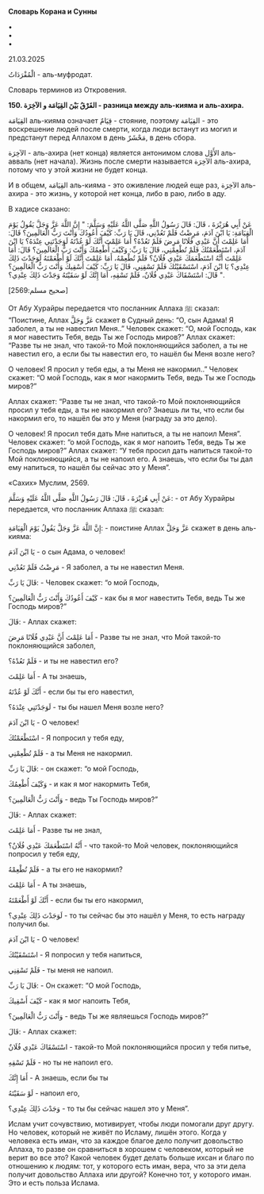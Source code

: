 **Словарь Корана и Сунны**  
  
  
  
•  
•  
•  
  
21.03.2025  
  

الْمُفْرَدَاتُ - аль-муфродат.

Словарь терминов из Откровения.

  

**150. الفَرْقُ بَيْنَ القِيَامَة و الآخِرَة - разница между аль-кияма и
аль-ахира.**

القِيَامَة аль-кияма означает قِيَامٌ - стояние, поэтому القِيَامَة - это
воскрешение людей после смерти, когда люди встанут из могил и предстанут
перед Аллахом в день مَحْشَرٌ, в день сбора.

الآخِرَة - аль-ахира (нет конца) является антонимом слова الأَوَّل аль-авваль
(нет начала). Жизнь после смерти называется الآخِرَة аль-ахира, потому что
у этой жизни не будет конца. 

И в общем, القِيَامَة аль-кияма - это оживление людей еще раз, الآخِرَة
аль-ахира - это жизнь, у которой нет конца, либо в раю, либо в аду. 

  

В хадисе сказано:

عَنْ أَبِي هُرَيْرَةَ ، قَالَ: قَالَ رَسُولُ اللَّهِ صَلَّى اللَّهُ عَلَيْهِ وَسَلَّمَ: " إِنَّ اللَّهَ عَزَّ وَجَلَّ
يَقُولُ يَوْمَ الْقِيَامَةِ: يَا ابْنَ آدَمَ، مَرِضْتُ فَلَمْ تَعُدْنِي، قَالَ يَا رَبِّ: كَيْفَ أَعُودُكَ وَأَنْتَ
رَبُّ الْعَالَمِينَ؟ قَالَ: أَمَا عَلِمْتَ أَنَّ عَبْدِي فُلَانًا مَرِضَ فَلَمْ تَعُدْهُ؟ أَمَا عَلِمْتَ أَنَّكَ لَوْ
عُدْتَهُ لَوَجَدْتَنِي عِنْدَهُ؟ يَا ابْنَ آدَمَ، اسْتَطْعَمْتُكَ فَلَمْ تُطْعِمْنِي، قَالَ يَا رَبِّ: وَكَيْفَ
أُطْعِمُكَ وَأَنْتَ رَبُّ الْعَالَمِينَ؟ قَالَ: أَمَا عَلِمْتَ أَنَّهُ اسْتَطْعَمَكَ عَبْدِي فُلَانٌ؟ فَلَمْ تُطْعِمْهُ،
أَمَا عَلِمْتَ أَنَّكَ لَوْ أَطْعَمْتَهُ لَوَجَدْتَ ذَلِكَ عِنْدِي؟ يَا ابْنَ آدَمَ، اسْتَسْقَيْتُكَ فَلَمْ تَسْقِنِي،
قَالَ يَا رَبِّ: كَيْفَ أَسْقِيكَ وَأَنْتَ رَبُّ الْعَالَمِينَ؟ قَالَ: اسْتَسْقَاكَ عَبْدِي فُلَانٌ، فَلَمْ تَسْقِهِ،
أَمَا إِنَّكَ لَوْ سَقَيْتَهُ وَجَدْتَ ذَلِكَ عِنْدِي؟ ".

\[صحیح مسلم:2569\]

От Абу Хурайры передается что посланник Аллаха ﷺ сказал: “Поистине,
Аллах عَزَّ وَجَلَّ скажет в Судный день: “О, сын Адама! Я заболел, а ты не
навестил Меня..” Человек скажет: “О, мой Господь, как я мог навестить
Тебя, ведь Ты же Господь миров?” Аллах скажет: “Разве ты не знал, что
такой-то Мой поклоняющийся заболел, а ты не навестил его, а если бы ты
навестил его, то нашёл бы Меня возле него?

О человек! Я просил у тебя еды, а ты Меня не накормил..” Человек скажет:
“О мой Господь, как я мог накормить Тебя, ведь Ты же Господь миров?”

Аллах скажет: “Разве ты не знал, что такой-то Мой поклоняющийся просил у
тебя еды, а ты не накормил его? Знаешь ли ты, что если бы накормил его,
то нашёл бы это у Меня (награду за это дело).

О человек! Я просил тебя дать Мне напиться, а ты не напоил Меня”.
Человек скажет: “о мой Господь, как я мог напоить Тебя, ведь Ты же
Господь миров?” Аллах скажет: “У тебя просил дать напиться такой-то Мой
поклоняющийся, а ты не напоил его. А знаешь, что если бы ты дал ему
напиться, то нашёл бы сейчас это у Меня”.

«Сахих» Муслим, 2569.

  

عَنْ أَبِي هُرَيْرَةَ ، قَالَ: قَالَ رَسُولُ اللَّهِ صَلَّى اللَّهُ عَلَيْهِ وَسَلَّمَ: - от Абу Хурайры
передается, что посланник Аллаха ﷺ сказал:

إِنَّ اللَّهَ عَزَّ وَجَلَّ يَقُولُ يَوْمَ الْقِيَامَةِ: - поистине Аллах عَزَّ وَجَلَّ скажет в день
аль-кияма:

يَا ابْنَ آدَمَ - о сын Адама, о человек!

مَرِضْتُ فَلَمْ تَعُدْنِي - Я заболел, а ты не навестил Меня.

قَالَ يَا رَبِّ: - Человек скажет: “о мой Господь, 

كَيْفَ أَعُودُكَ وَأَنْتَ رَبُّ الْعَالَمِينَ؟ - как бы я мог навестить Тебя, ведь Ты же
Господь миров?”

قَالَ: - Аллах скажет:

أَمَا عَلِمْتَ أَنَّ عَبْدِي فُلَانًا مَرِضَ - Разве ты не знал, что Мой такой-то
поклоняющийся заболел,

فَلَمْ تَعُدْهُ؟ - и ты не навестил его?

أَمَا عَلِمْتَ - А ты знаешь,

أَنَّكَ لَوْ عُدْتَهُ - если бы ты его навестил,

لَوَجَدْتَنِي عِنْدَهُ؟ - ты бы нашел Меня возле него?

يَا ابْنَ آدَمَ - О человек!

اسْتَطْعَمْتُكَ - Я попросил у тебя еду,

فَلَمْ تُطْعِمْنِي - а ты Меня не накормил.

قَالَ يَا رَبِّ: - он скажет: “о мой Господь,

وَكَيْفَ أُطْعِمُكَ - и как я мог накормить Тебя, 

وَأَنْتَ رَبُّ الْعَالَمِينَ؟ - ведь Ты Господь миров?”

قَالَ: - Аллах скажет:

أَمَا عَلِمْتَ - Разве ты не знал,

أَنَّهُ اسْتَطْعَمَكَ عَبْدِي فُلَانٌ؟ - что такой-то Мой человек, поклоняющийся
попросил у тебя еду,

فَلَمْ تُطْعِمْهُ - а ты его не накормил? 

أَمَا عَلِمْتَ - А ты знаешь, 

أَنَّكَ لَوْ أَطْعَمْتَهُ - если бы ты его накормил, 

لَوَجَدْتَ ذَلِكَ عِنْدِي؟ - то ты сейчас бы это нашёл у Меня, то есть награду
получил бы. 

يَا ابْنَ آدَمَ - О человек!

اسْتَسْقَيْتُكَ - Я попросил у тебя напиться, 

فَلَمْ تَسْقِنِي - ты меня не напоил.

قَالَ يَا رَبِّ: - Он скажет: “О мой Господь, 

كَيْفَ أَسْقِيكَ - как я мог напоить Тебя, 

وَأَنْتَ رَبُّ الْعَالَمِينَ؟ - ведь Ты же являешься Господь миров?”

قَالَ: - Аллах скажет:

اسْتَسْقَاكَ عَبْدِي فُلَانٌ - такой-то Мой поклоняющийся просил у тебя питье,

فَلَمْ تَسْقِهِ - но ты не напоил его.

أَمَا إِنَّكَ - А знаешь, если бы ты

لَوْ سَقَيْتَهُ - напоил его,

وَجَدْتَ ذَلِكَ عِنْدِي؟ - то ты бы сейчас нашел это у Меня”. 

  

Ислам учит сочувствию, мотивирует, чтобы люди помогали друг другу. Но
человек, который не живёт по Исламу, лишён этого. Когда у человека есть
иман, что за каждое благое дело получит довольство Аллаха, то разве он
сравниться в хорошем с человеком, который не верит во все это? Какой
человек будет делать больше ихсан и благо по отношению к людям: тот, у
которого есть иман, вера, что за эти дела получит довольство Аллаха или
другой? Конечно тот, у которого иман. Это и есть польза Ислама.
